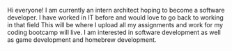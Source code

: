 Hi everyone! I am currently an intern architect hoping to become a software developer.
I have worked in IT before and would love to go back to working in that field
This will be where I upload all my assignments and work for my coding bootcamp will live.
I am interested in software development as well as game development and homebrew development.
